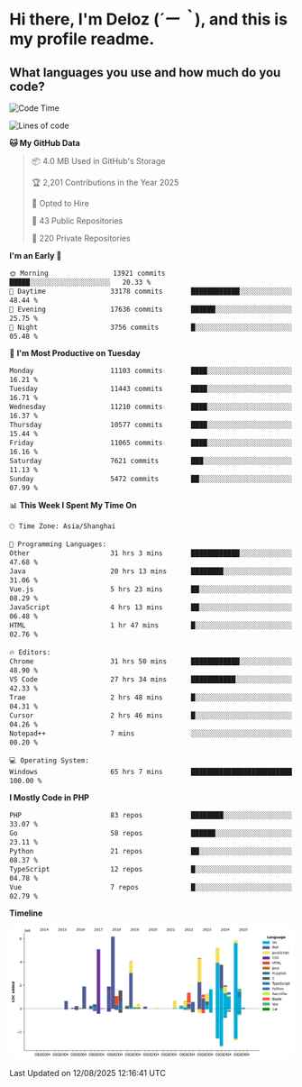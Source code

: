 # **Hi there, I'm Deloz (*´ー｀*), and this is my profile readme.**

## **What languages you use and how much do you code?**

<!--START_SECTION:waka-->
![Code Time](http://img.shields.io/badge/Code%20Time-7%2C122%20hrs%2031%20mins-blue)

![Lines of code](https://img.shields.io/badge/From%20Hello%20World%20I%27ve%20Written-56.3%20million%20lines%20of%20code-blue)

**🐱 My GitHub Data** 

> 📦 4.0 MB Used in GitHub's Storage 
 > 
> 🏆 2,201 Contributions in the Year 2025
 > 
> 💼 Opted to Hire
 > 
> 📜 43 Public Repositories 
 > 
> 🔑 220 Private Repositories 
 > 
**I'm an Early 🐤** 

```text
🌞 Morning                13921 commits       █████░░░░░░░░░░░░░░░░░░░░   20.33 % 
🌆 Daytime                33178 commits       ████████████░░░░░░░░░░░░░   48.44 % 
🌃 Evening                17636 commits       ██████░░░░░░░░░░░░░░░░░░░   25.75 % 
🌙 Night                  3756 commits        █░░░░░░░░░░░░░░░░░░░░░░░░   05.48 % 
```
📅 **I'm Most Productive on Tuesday** 

```text
Monday                   11103 commits       ████░░░░░░░░░░░░░░░░░░░░░   16.21 % 
Tuesday                  11443 commits       ████░░░░░░░░░░░░░░░░░░░░░   16.71 % 
Wednesday                11210 commits       ████░░░░░░░░░░░░░░░░░░░░░   16.37 % 
Thursday                 10577 commits       ████░░░░░░░░░░░░░░░░░░░░░   15.44 % 
Friday                   11065 commits       ████░░░░░░░░░░░░░░░░░░░░░   16.16 % 
Saturday                 7621 commits        ███░░░░░░░░░░░░░░░░░░░░░░   11.13 % 
Sunday                   5472 commits        ██░░░░░░░░░░░░░░░░░░░░░░░   07.99 % 
```


📊 **This Week I Spent My Time On** 

```text
🕑︎ Time Zone: Asia/Shanghai

💬 Programming Languages: 
Other                    31 hrs 3 mins       ████████████░░░░░░░░░░░░░   47.68 % 
Java                     20 hrs 13 mins      ████████░░░░░░░░░░░░░░░░░   31.06 % 
Vue.js                   5 hrs 23 mins       ██░░░░░░░░░░░░░░░░░░░░░░░   08.29 % 
JavaScript               4 hrs 13 mins       ██░░░░░░░░░░░░░░░░░░░░░░░   06.48 % 
HTML                     1 hr 47 mins        █░░░░░░░░░░░░░░░░░░░░░░░░   02.76 % 

🔥 Editors: 
Chrome                   31 hrs 50 mins      ████████████░░░░░░░░░░░░░   48.90 % 
VS Code                  27 hrs 34 mins      ███████████░░░░░░░░░░░░░░   42.33 % 
Trae                     2 hrs 48 mins       █░░░░░░░░░░░░░░░░░░░░░░░░   04.31 % 
Cursor                   2 hrs 46 mins       █░░░░░░░░░░░░░░░░░░░░░░░░   04.26 % 
Notepad++                7 mins              ░░░░░░░░░░░░░░░░░░░░░░░░░   00.20 % 

💻 Operating System: 
Windows                  65 hrs 7 mins       █████████████████████████   100.00 % 
```

**I Mostly Code in PHP** 

```text
PHP                      83 repos            ████████░░░░░░░░░░░░░░░░░   33.07 % 
Go                       58 repos            ██████░░░░░░░░░░░░░░░░░░░   23.11 % 
Python                   21 repos            ██░░░░░░░░░░░░░░░░░░░░░░░   08.37 % 
TypeScript               12 repos            █░░░░░░░░░░░░░░░░░░░░░░░░   04.78 % 
Vue                      7 repos             █░░░░░░░░░░░░░░░░░░░░░░░░   02.79 % 
```



**Timeline**

![Lines of Code chart](https://raw.githubusercontent.com/deloz/deloz/main/assets/bar_graph.png)


 Last Updated on 12/08/2025 12:16:41 UTC
<!--END_SECTION:waka-->
